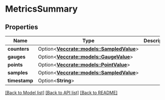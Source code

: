 # MetricsSummary

## Properties

| Name          | Type                                                            | Description | Notes      |
| ------------- | --------------------------------------------------------------- | ----------- | ---------- |
| **counters**  | Option<[**Vec<crate::models::SampledValue>**](SampledValue.md)> |             | [optional] |
| **gauges**    | Option<[**Vec<crate::models::GaugeValue>**](GaugeValue.md)>     |             | [optional] |
| **points**    | Option<[**Vec<crate::models::PointValue>**](PointValue.md)>     |             | [optional] |
| **samples**   | Option<[**Vec<crate::models::SampledValue>**](SampledValue.md)> |             | [optional] |
| **timestamp** | Option<**String**>                                              |             | [optional] |

[[Back to Model list]](../README.md#documentation-for-models)
[[Back to API list]](../README.md#documentation-for-api-endpoints)
[[Back to README]](../README.md)
